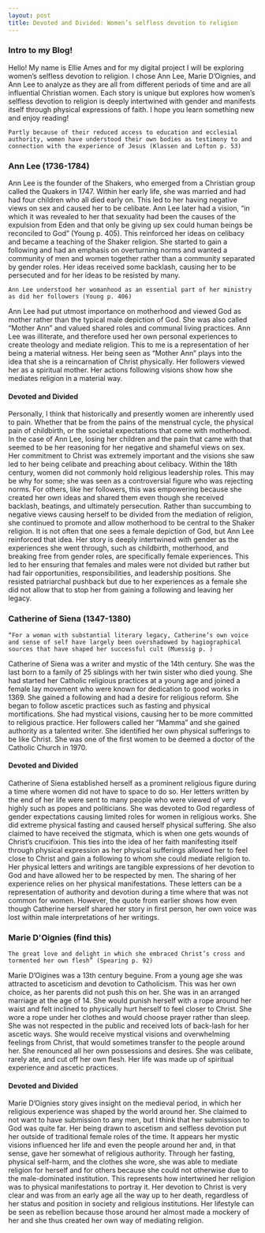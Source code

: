 ```yaml
---
layout: post 
title: Devoted and Divided: Women’s selfless devotion to religion
---
```


### Intro to my Blog!
Hello! My name is Ellie Ames and for my digital project I will be exploring women’s selfless devotion to religion. I chose Ann Lee, Marie D’Oignies, and Ann Lee to analyze as they are all from different periods of time and are all influential Christian women. Each story is unique but explores how women’s selfless devotion to religion is deeply intertwined with gender and manifests itself through physical expressions of faith. I hope you learn something new and enjoy reading!


```Partly because of their reduced access to education and ecclesial authority, women have understood their own bodies as testimony to and connection with the experience of Jesus (Klassen and Lofton p. 53)```

### Ann Lee (1736-1784)
Ann Lee is the founder of the Shakers, who emerged from a Christian group called the Quakers in 1747. Within her early life, she was married and had had four children who all died early on. This led to her having negative views on sex and caused her to be celibate. Ann Lee later had a vision, “in which it was revealed to her that sexuality had been the causes of the expulsion from Eden and that only be giving up sex could human beings be reconciled to God” (Young p. 405). This reinforced her ideas on celibacy and became a teaching of the Shaker religion. She started to gain a following and had an emphasis on overturning norms and wanted a community of men and women together rather than a community separated by gender roles. Her ideas received some backlash, causing her to be persecuted and for her ideas to be resisted by many. 

```Ann Lee understood her womanhood as an essential part of her ministry as did her followers (Young p. 406)```

Ann Lee had put utmost importance on motherhood and viewed God as mother rather than the typical male depiction of God. She was also called “Mother Ann” and valued shared roles and communal living practices. Ann Lee was illiterate, and therefore used her own personal experiences to create theology and mediate religion. This to me is a representation of her being a material witness. Her being seen as “Mother Ann” plays into the idea that she is a reincarnation of Christ physically. Her followers viewed her as a spiritual mother. Her actions following visions show how she mediates religion in a material way.

#### Devoted and Divided
Personally, I think that historically and presently women are inherently used to pain. Whether that be from the pains of the menstrual cycle, the physical pain of childbirth, or the societal expectations that come with motherhood. In the case of Ann Lee, losing her children and the pain that came with that seemed to be her reasoning for her negative and shameful views on sex. Her commitment to Christ was extremely important and the visions she saw led to her being celibate and preaching about celibacy. Within the 18th century, women did not commonly hold religious leadership roles. This may be why for some; she was seen as a controversial figure who was rejecting norms. For others, like her followers, this was empowering because she created her own ideas and shared them even though she received backlash, beatings, and ultimately persecution. Rather than succumbing to negative views causing herself to be divided from the mediation of religion, she continued to promote and allow motherhood to be central to the Shaker religion. It is not often that one sees a female depiction of God, but Ann Lee reinforced that idea. Her story is deeply intertwined with gender as the experiences she went through, such as childbirth, motherhood, and breaking free from gender roles, are specifically female experiences. This led to her ensuring that females and males were not divided but rather but had fair opportunities, responsibilities, and leadership positions. She resisted patriarchal pushback but due to her experiences as a female she did not allow that to stop her from gaining a following and leaving her legacy.

### Catherine of Siena (1347-1380)

```“For a woman with substantial literary legacy, Catherine’s own voice and sense of self have largely been overshadowed by hagiographical sources that have shaped her successful cult (Muessig p. )```

Catherine of Siena was a writer and mystic of the 14th century. She was the last born to a family of 25 siblings with her twin sister who died young. She had started her Catholic religious practices at a young age and joined a female lay movement who were known for dedication to good works in 1369. She gained a following and had a desire for religious reform. She began to follow ascetic practices such as fasting and physical mortifications. She had mystical visions, causing her to be more committed to religious practice. Her followers called her “Mamma” and she gained authority as a talented writer. She identified her own physical sufferings to be like Christ. She was one of the first women to be deemed a doctor of the Catholic Church in 1970.

#### Devoted and Divided 

Catherine of Siena established herself as a prominent religious figure during a time where women did not have to space to do so. Her letters written by the end of her life were sent to many people who were viewed of very highly such as popes and politicians. She was devoted to God regardless of gender expectations causing limited roles for women in religious works. She did extreme physical fasting and caused herself physical suffering. She also claimed to have received the stigmata, which is when one gets wounds of Christ’s crucifixion. This ties into the idea of her faith manifesting itself through physical expression as her physical sufferings allowed her to feel close to Christ and gain a following to whom she could mediate religion to. Her physical letters and writings are tangible expressions of her devotion to God and have allowed her to be respected by men. The sharing of her experience relies on her physical manifestations. These letters can be a representation of authority and devotion during a time where that was not common for women. However, the quote from earlier shows how even though Catherine herself shared her story in first person, her own voice was lost within male interpretations of her writings.

### Marie D'Oignies (find this) 

```The great love and delight in which she embraced Christ’s cross and tormented her own flesh” (Spearing p. 92)```

Marie D’Oigines was a 13th century beguine. From a young age she was attracted to asceticism and devotion to Catholicism. This was her own choice, as her parents did not push this on her. She was in an arranged marriage at the age of 14. She would punish herself with a rope around her waist and felt inclined to physically hurt herself to feel closer to Christ. She wore a rope under her clothes and would choose prayer rather than sleep. She was not respected in the public and received lots of back-lash for her ascetic ways. She would receive mystical visions and overwhelming feelings from Christ, that would sometimes transfer to the people around her. She renounced all her own possessions and desires. She was celibate, rarely ate, and cut off her own flesh. Her life was made up of spiritual experience and ascetic practices.

#### Devoted and Divided 
Marie D’Oignies story gives insight on the medieval period, in which her religious experience was shaped by the world around her. She claimed to not want to have submission to any men, but I think that her submission to God was quite far. Her being drawn to ascetism and selfless devotion put her outside of traditional female roles of the time. It appears her mystic visions influenced her life and even the people around her and, in that sense, gave her somewhat of religious authority. Through her fasting, physical self-harm, and the clothes she wore, she was able to mediate religion for herself and for others because she could not otherwise due to the male-dominated institution. This represents how intertwined her religion was to physical manifestations to portray it. Her devotion to Christ is very clear and was from an early age all the way up to her death, regardless of her status and position in society and religious institutions. Her lifestyle can be seen as rebellion because those around her almost made a mockery of her and she thus created her own way of mediating religion.












